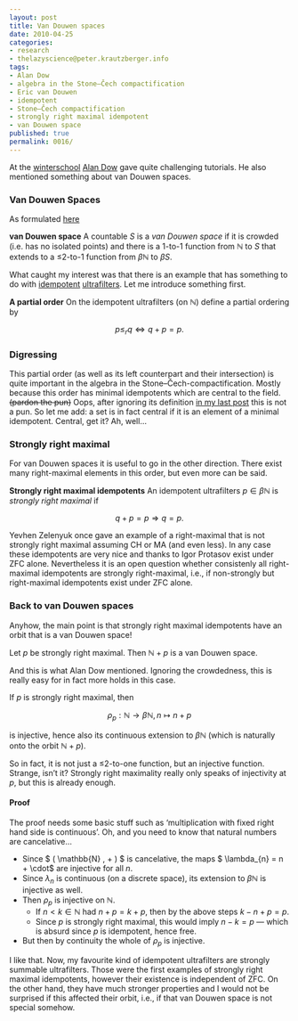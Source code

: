 ```yaml
---
layout: post
title: Van Douwen spaces
date: 2010-04-25
categories:
- research
- thelazyscience@peter.krautzberger.info
tags:
- Alan Dow
- algebra in the Stone–Čech compactification
- Eric van Douwen
- idempotent
- Stone–Čech compactification
- strongly right maximal idempotent
- van Douwen space
published: true
permalink: 0016/
---
```


At the [winterschool](http://www.winterschool.eu) [Alan Dow](http://math.uncc.edu/~adow/) gave quite challenging tutorials. He also mentioned something about van Douwen spaces.

### Van Douwen Spaces

As formulated [here](http://math.uncc.edu/~adow/vDspace.pdf)

**van Douwen space** A countable $S$ is a _van Douwen space_ if it is crowded (i.e. has no isolated points) and there is a 1-to-1 function from $\mathbb{N}$ to $S$ that extends to a $\leq$2-to-1 function from $\beta \mathbb{N}$ to $\beta S$.

What caught my interest was that there is an example that has something to do with [idempotent](http://en.wikipedia.org/wiki/Idempotency) [ultrafilters](http://en.wikipedia.org/wiki/Ultrafilter). Let me introduce something first.

**A partial order** On the idempotent ultrafilters (on $\mathbb{N}$) define a partial ordering by  

 $$ p \leq_r q \Leftrightarrow q + p =p. $$

### Digressing

This partial order (as well as its left counterpart and their intersection) is quite important in the algebra in the Stone–Čech-compactification. Mostly because this order has minimal idempotents which are central to the field. <s>(pardon the pun)</s> Oops, after ignoring its definition [in my last post](/0015/) this is not a pun. So let me add: a set is in fact central if it is an element of a minimal idempotent. Central, get it? Ah, well…

### Strongly right maximal

For van Douwen spaces it is useful to go in the other direction. There exist many right-maximal elements in this order, but even more can be said.

**Strongly right maximal idempotents** An idempotent ultrafilters $p \in \beta \mathbb{N}$ is _strongly right maximal_ if  

 $$ q+ p =p \Rightarrow q= p. $$

Yevhen Zelenyuk once gave an example of a right-maximal that is not strongly right maximal assuming CH or MA (and even less). In any case these idempotents are very nice and thanks to Igor Protasov exist under ZFC alone. Nevertheless it is an open question whether consistenly all right-maximal idempotents are strongly right-maximal, i.e., if non-strongly but right-maximal idempotents exist under ZFC alone.

### Back to van Douwen spaces

Anyhow, the main point is that strongly right maximal idempotents have an orbit that is a van Douwen space!

Let $p$ be strongly right maximal. Then $\mathbb{N} + p$ is a van Douwen space.

And this is what Alan Dow mentioned. Ignoring the crowdedness, this is really easy for in fact more holds in this case.

If $p$ is strongly right maximal, then  

$$ \rho_p: \mathbb{N} \rightarrow \beta \mathbb{N}, n \mapsto n+ p $$

 is injective, hence also its continuous extension to $\beta \mathbb{N}$ (which is naturally onto the orbit $\mathbb{N} +p$).

So in fact, it is not just a $\leq$2-to-one function, but an injective function. Strange, isn’t it? Strongly right maximality really only speaks of injectivity at $p$, but this is already enough.

#### Proof

The proof needs some basic stuff such as ‘multiplication with fixed right hand side is continuous’. Oh, and you need to know that natural numbers are cancelative…

*   Since $ ( \mathbb{N} , + ) $ is cancelative, the maps $ \lambda_{n} = n + \cdot$ are injective for all $n$.
*   Since $\lambda_n$ is continuous (on a discrete space), its extension to $\beta \mathbb{N}$ is injective as well.
*   Then $\rho_p$ is injective on $\mathbb{N}$.
    *   If $n < k \in \mathbb{N}$ had $n+ p = k + p$, then by the above steps $k-n + p = p$.
    *   Since $p$ is strongly right maximal, this would imply $n-k = p$ — which is absurd since $p$ is idempotent, hence free.
*   But then by continuity the whole of $\rho_p$ is injective.

I like that. Now, my favourite kind of idempotent ultrafilters are strongly summable ultrafilters. Those were the first examples of strongly right maximal idempotents, however their existence is independent of ZFC. On the other hand, they have much stronger properties and I would not be surprised if this affected their orbit, i.e., if that van Douwen space is not special somehow.
